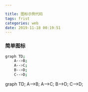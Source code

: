 ```yaml
---

title: 图标示例代码
tags: frist
categories: web
date: 2019-11-18 00:19:51
---
```

<!--
 * @Author: za-wangxuezhong
 * @Date: 2019-11-19 18:01:29
 * @LastEditors: za-wangxuezhong
 * @LastEditTime: 2019-11-19 18:28:22
 * @Description: file content
 -->
### 简单图标

```bash
graph TD;
    A-->B;
    A-->C;
    B-->D;
    C-->D;
```

graph TD;
    A-->B;
    A-->C;
    B-->D;
    C-->D;
